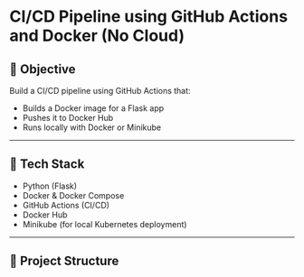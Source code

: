 # CI/CD Pipeline using GitHub Actions and Docker (No Cloud)

## 🚀 Objective
Build a CI/CD pipeline using GitHub Actions that:
- Builds a Docker image for a Flask app
- Pushes it to Docker Hub
- Runs locally with Docker or Minikube

---

## 🧱 Tech Stack
- Python (Flask)
- Docker & Docker Compose
- GitHub Actions (CI/CD)
- Docker Hub
- Minikube (for local Kubernetes deployment)

---

## 📁 Project Structure
